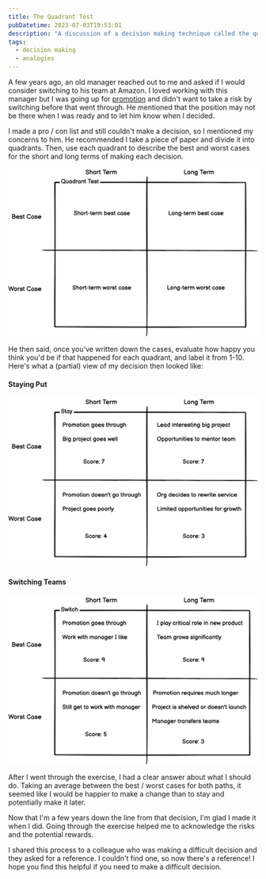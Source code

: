 ```yaml
---
title: The Quadrant Test
pubDatetime: 2023-07-03T19:53:01
description: "A discussion of a decision making technique called the quadrant test"
tags:
  - decision making
  - analogies
---
```


A few years ago, an old manager reached out to me and asked if I would consider
switching to his team at Amazon. I loved working with this manager but I was going
up for [promotion](https://www.kevinlondon.com/2023/01/24/thinking-about-promotions)
and didn't want to take a risk by switching before that went through.
He mentioned that the position may not be there when I was ready and to let him know
when I decided.

I made a pro / con list and still couldn't make a decision, so I mentioned my concerns to him.
He recommended I take a piece of paper and divide it into quadrants. Then, use each quadrant to
describe the best and worst cases for the short and long terms of making each decision.

![Quadrant Test Diagram](/assets/quadrant/quadrant.png)

He then said, once you've written down the cases, evaluate how happy you think
you'd be if that happened for each quadrant, and label it from 1-10. Here's what
a (partial) view of my decision then looked like:

#### Staying Put

![Stay Diagram](/assets/quadrant/quadrant_stay.png)

#### Switching Teams

![Switch Diagram](/assets/quadrant/quadrant_switch.png)

After I went through the exercise, I had a clear answer about what I should do.
Taking an average between the best / worst cases for both paths, it seemed like
I would be happier to make a change than to stay and potentially make it later.

Now that I'm a few years down the line from that decision, I'm glad I made it when I did.
Going through the exercise helped me to acknowledge the risks and the potential rewards.

I shared this process to a colleague who was making a difficult decision and
they asked for a reference. I couldn't find one, so now there's a reference!
I hope you find this helpful if you need to make a difficult decision.
